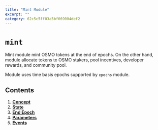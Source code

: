 ```yaml
---
title: "Mint Module"
excerpt: ""
category: 62c5c5ff03a5bf069004def2
---
```


<!--
order: 0
title: Mint Overview
parent:
  title: "mint"
-->

# `mint`

Mint module mint OSMO tokens at the end of epochs.
On the other hand, module allocate tokens to OSMO stakers, pool incentives, developer rewards, and community pool.

Module uses time basis epochs supported by `epochs` module.

## Contents

1. **[Concept](01_concepts.md)**
2. **[State](02_state.md)**
3. **[End Epoch](03_end_epoch.md)**
4. **[Parameters](04_params.md)**
5. **[Events](05_events.md)**
    
